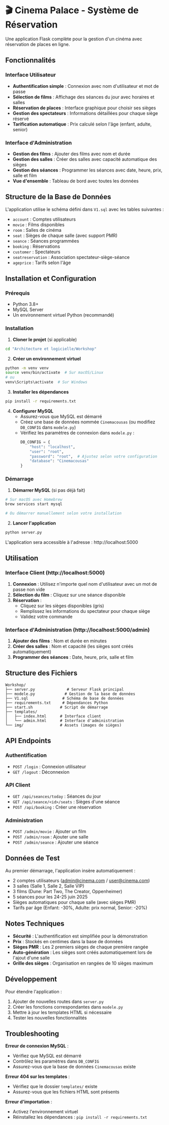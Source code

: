 # 🎬 Cinema Palace - Système de Réservation

Une application Flask complète pour la gestion d'un cinéma avec réservation de places en ligne.

## Fonctionnalités

### Interface Utilisateur
- **Authentification simple** : Connexion avec nom d'utilisateur et mot de passe
- **Sélection de films** : Affichage des séances du jour avec horaires et salles
- **Réservation de places** : Interface graphique pour choisir ses sièges
- **Gestion des spectateurs** : Informations détaillées pour chaque siège réservé
- **Tarification automatique** : Prix calculé selon l'âge (enfant, adulte, senior)

### Interface d'Administration
- **Gestion des films** : Ajouter des films avec nom et durée
- **Gestion des salles** : Créer des salles avec capacité automatique des sièges
- **Gestion des séances** : Programmer les séances avec date, heure, prix, salle et film
- **Vue d'ensemble** : Tableau de bord avec toutes les données

## Structure de la Base de Données

L'application utilise le schéma défini dans `V1.sql` avec les tables suivantes :
- `account` : Comptes utilisateurs
- `movie` : Films disponibles
- `room` : Salles de cinéma
- `seat` : Sièges de chaque salle (avec support PMR)
- `seance` : Séances programmées
- `booking` : Réservations
- `customer` : Spectateurs
- `seatreservation` : Association spectateur-siège-séance
- `ageprice` : Tarifs selon l'âge

## Installation et Configuration

### Prérequis
- Python 3.8+
- MySQL Server
- Un environnement virtuel Python (recommandé)

### Installation

1. **Cloner le projet** (si applicable)
```bash
cd "Architecture et logicielle/Workshop"
```

2. **Créer un environnement virtuel**
```bash
python -m venv venv
source venv/bin/activate  # Sur macOS/Linux
# ou
venv\Scripts\activate  # Sur Windows
```

3. **Installer les dépendances**
```bash
pip install -r requirements.txt
```

4. **Configurer MySQL**
   - Assurez-vous que MySQL est démarré
   - Créez une base de données nommée `Cinemacousas` (ou modifiez `DB_CONFIG` dans `modele.py`)
   - Vérifiez les paramètres de connexion dans `modele.py` :
     ```python
     DB_CONFIG = {
         "host": "localhost",
         "user": "root",
         "password": "root",  # Ajustez selon votre configuration
         "database": "Cinemacousas"
     }
     ```

### Démarrage

1. **Démarrer MySQL** (si pas déjà fait)
```bash
# Sur macOS avec Homebrew
brew services start mysql

# Ou démarrer manuellement selon votre installation
```

2. **Lancer l'application**
```bash
python server.py
```

L'application sera accessible à l'adresse : http://localhost:5000

## Utilisation

### Interface Client (http://localhost:5000)
1. **Connexion** : Utilisez n'importe quel nom d'utilisateur avec un mot de passe non vide
2. **Sélection du film** : Cliquez sur une séance disponible
3. **Réservation** : 
   - Cliquez sur les sièges disponibles (gris)
   - Remplissez les informations du spectateur pour chaque siège
   - Validez votre commande

### Interface d'Administration (http://localhost:5000/admin)
1. **Ajouter des films** : Nom et durée en minutes
2. **Créer des salles** : Nom et capacité (les sièges sont créés automatiquement)
3. **Programmer des séances** : Date, heure, prix, salle et film

## Structure des Fichiers

```
Workshop/
├── server.py              # Serveur Flask principal
├── modele.py             # Gestion de la base de données
├── V1.sql               # Schéma de base de données
├── requirements.txt     # Dépendances Python
├── start.sh            # Script de démarrage
├── templates/
│   ├── index.html      # Interface client
│   └── admin.html      # Interface d'administration
└── img/                # Assets (images de sièges)
```

## API Endpoints

### Authentification
- `POST /login` : Connexion utilisateur
- `GET /logout` : Déconnexion

### API Client
- `GET /api/seances/today` : Séances du jour
- `GET /api/seance/<id>/seats` : Sièges d'une séance
- `POST /api/booking` : Créer une réservation

### Administration
- `POST /admin/movie` : Ajouter un film
- `POST /admin/room` : Ajouter une salle
- `POST /admin/seance` : Ajouter une séance

## Données de Test

Au premier démarrage, l'application insère automatiquement :
- 2 comptes utilisateurs (admin@cinema.com / user@cinema.com)
- 3 salles (Salle 1, Salle 2, Salle VIP)
- 3 films (Dune: Part Two, The Creator, Oppenheimer)
- 5 séances pour les 24-25 juin 2025
- Sièges automatiques pour chaque salle (avec sièges PMR)
- Tarifs par âge (Enfant: -30%, Adulte: prix normal, Senior: -20%)

## Notes Techniques

- **Sécurité** : L'authentification est simplifiée pour la démonstration
- **Prix** : Stockés en centimes dans la base de données
- **Sièges PMR** : Les 2 premiers sièges de chaque première rangée
- **Auto-génération** : Les sièges sont créés automatiquement lors de l'ajout d'une salle
- **Grille des sièges** : Organisation en rangées de 10 sièges maximum

## Développement

Pour étendre l'application :
1. Ajouter de nouvelles routes dans `server.py`
2. Créer les fonctions correspondantes dans `modele.py`
3. Mettre à jour les templates HTML si nécessaire
4. Tester les nouvelles fonctionnalités

## Troubleshooting

**Erreur de connexion MySQL** :
- Vérifiez que MySQL est démarré
- Contrôlez les paramètres dans `DB_CONFIG`
- Assurez-vous que la base de données `Cinemacousas` existe

**Erreur 404 sur les templates** :
- Vérifiez que le dossier `templates/` existe
- Assurez-vous que les fichiers HTML sont présents

**Erreur d'importation** :
- Activez l'environnement virtuel
- Réinstallez les dépendances : `pip install -r requirements.txt`
